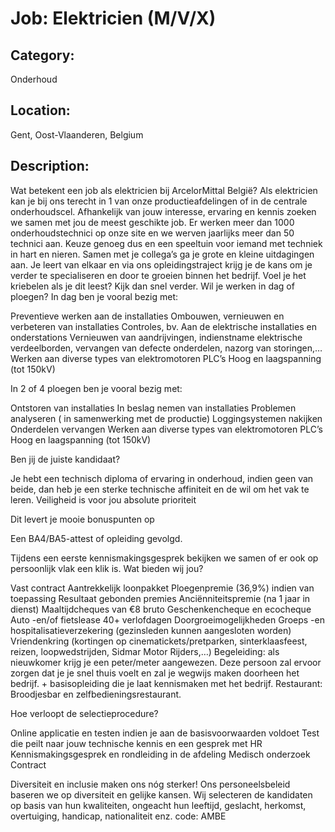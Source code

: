 # Job: Elektricien (M/V/X)
## Category: 
Onderhoud
## Location: 
Gent, Oost-Vlaanderen, Belgium
## Description:
Wat betekent een job als elektricien bij ArcelorMittal België?
Als elektricien kan je bij ons terecht in 1 van onze productieafdelingen of in de centrale onderhoudscel. Afhankelijk van jouw interesse, ervaring en kennis zoeken we samen met jou de meest geschikte job.
Er werken meer dan 1000 onderhoudstechnici op onze site en we werven jaarlijks meer dan 50 technici aan. Keuze genoeg dus en een speeltuin voor iemand met techniek in hart en nieren.
Samen met je collega’s ga je grote en kleine uitdagingen aan. Je leert van elkaar en via ons opleidingstraject krijg je de kans om je verder te specialiseren en door te groeien binnen het bedrijf.
Voel je het kriebelen als je dit leest? Kijk dan snel verder.
Wil je werken in dag of ploegen?
In dag ben je vooral bezig met:

Preventieve werken aan de installaties
Ombouwen, vernieuwen en verbeteren van installaties
Controles, bv. Aan de elektrische installaties en onderstations
Vernieuwen van aandrijvingen, indienstname elektrische verdeelborden, vervangen van defecte onderdelen, nazorg van storingen,…
Werken aan diverse types van elektromotoren
PLC’s
Hoog en laagspanning (tot 150kV)

In 2 of 4 ploegen ben je vooral bezig met:

Ontstoren van installaties
In beslag nemen van installaties
Problemen analyseren ( in samenwerking met de productie)
Loggingsystemen nakijken
Onderdelen vervangen
Werken aan diverse types van elektromotoren
PLC’s
Hoog en laagspanning (tot 150kV)

Ben jij de juiste kandidaat?

Je hebt een technisch diploma of ervaring in onderhoud, indien geen van beide, dan heb je een sterke technische affiniteit en de wil om het vak te leren.
Veiligheid is voor jou absolute prioriteit

Dit levert je mooie bonuspunten op

Een BA4/BA5-attest of opleiding gevolgd.

Tijdens een eerste kennismakingsgesprek bekijken we samen of er ook op persoonlijk vlak een klik is.
Wat bieden wij jou?

Vast contract
Aantrekkelijk loonpakket
Ploegenpremie (36,9%) indien van toepassing
Resultaat gebonden premies
Anciënniteitspremie (na 1 jaar in dienst)
Maaltijdcheques van €8 bruto
Geschenkencheque en ecocheque
Auto -en/of fietslease
40+ verlofdagen
Doorgroeimogelijkheden
Groeps -en hospitalisatieverzekering (gezinsleden kunnen aangesloten worden)
Vriendenkring (kortingen op cinematickets/pretparken, sinterklaasfeest, reizen, loopwedstrijden, Sidmar Motor Rijders,…)
Begeleiding: als nieuwkomer krijg je een peter/meter aangewezen. Deze persoon zal ervoor zorgen dat je je snel thuis voelt en zal je wegwijs maken doorheen het bedrijf. + basisopleiding die je laat kennismaken met het bedrijf.
Restaurant: Broodjesbar en zelfbedieningsrestaurant.

Hoe verloopt de selectieprocedure?

Online applicatie en testen indien je aan de basisvoorwaarden voldoet
Test die peilt naar jouw technische kennis en een gesprek met HR
Kennismakingsgesprek en rondleiding in de afdeling
Medisch onderzoek
Contract

 
Diversiteit en inclusie maken ons nóg sterker!
Ons personeelsbeleid baseren we op diversiteit en gelijke kansen. Wij selecteren de kandidaten op basis van hun kwaliteiten, ongeacht hun leeftijd, geslacht, herkomst, overtuiging, handicap, nationaliteit enz.
code: AMBE
